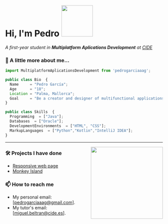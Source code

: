 <h1> Hi, I'm Pedro <img src="https://i.pinimg.com/originals/5e/48/c6/5e48c6ed0db25888e85f537b64e86b9c.gif" width="100"></h1>
<p><em>A first-year student in <b>Multiplatform Aplications Development</b> at <a href="http://www.cide.es">CIDE</a></em></p>

### 🧠 A little more about me...  

```javascript
import MultiplatformAplicationsDevelopment from 'pedrogarciaaag';

public class Bio  {
  Name     = "Pedro García";
  Age      = "18";
  Location = "Palma, Mallorca";
  Goal     = "Be a creator and designer of multifunctional applications";
}

public class Skills  {
  Programming  = ["Java"];
  Databases  = ["Oracle"];
  DevelopmentEnvironments  = ["HTML", "CSS"];
  MarkupLanguages  = ["Python","Kotlin","IntelliJ IDEA"];
}
```

---

<img align='right' src="https://art.pixilart.com/sr2712ab0b35ecd.gif" width="230">

### 🛠️ Projects I have done

<ul>
  <li><a href="https://pedrogarciaaag.github.io/Lenguaje-de-marcas/Actividad_20/">Responsive web page</a></li>
  <li><a href="https://github.com/pedrogarciaaag/Programacion/blob/main/Proyecto1/src/proyecto1/Practica1.java">Monkey Island</a></li>
</ul>

### 📫 How to reach me  

- My personal email: [pedrogarciaaag@gmail.com]. 
- My tutor's email: [miguel.beltran@cide.es]. 
